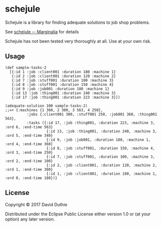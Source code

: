 # schejule

Schejule is a library for finding adequate solutions to job shop problems.

See [schejule -- Marginalia](https://daveduthie.github.io/schejule/) for details

Schejule has not been tested very thoroughly at all. Use at your own risk.

## Usage

```
(def sample-tasks-2
  [{:id 1 :job :client001 :duration 180 :machine 1}
   {:id 2 :job :client001 :duration 120 :machine 2}
   {:id 7 :job :stuff001 :duration 100 :machine 3}
   {:id 8 :job :stuff001 :duration 150 :machine 4}
   {:id 9 :job :job001 :duration 180 :machine 1}
   {:id 13 :job :thing001 :duration 240 :machine 3}
   {:id 17 :job :thing001 :duration 223 :machine 3}])

(adequate-solution 100 sample-tasks-2)
;;=> {:machines {1 360, 2 300, 3 563, 4 250},
          :jobs {:client001 300, :stuff001 250, :job001 360, :thing001 563},
          :tasks ({:id 17, :job :thing001, :duration 223, :machine 3, :ord 6, :end-time 563}
                   {:id 13, :job :thing001, :duration 240, :machine 3, :ord 5, :end-time 340}
                   {:id 9, :job :job001, :duration 180, :machine 1, :ord 4, :end-time 360}
                   {:id 8, :job :stuff001, :duration 150, :machine 4, :ord 3, :end-time 250}
                   {:id 7, :job :stuff001, :duration 100, :machine 3, :ord 2, :end-time 100}
                   {:id 2, :job :client001, :duration 120, :machine 2, :ord 1, :end-time 300}
                   {:id 1, :job :client001, :duration 180, :machine 1, :ord 0, :end-time 180})}
```

## License

Copyright © 2017 David Duthie

Distributed under the Eclipse Public License either version 1.0 or (at
your option) any later version.

